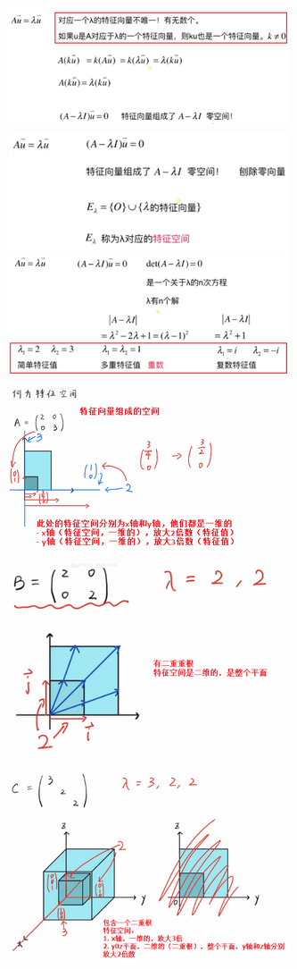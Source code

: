 
![](../photo/Pasted%20image%2020240308165320.png)

![](../photo/Pasted%20image%2020240308165139.png)
![](../photo/Pasted%20image%2020240308165214.png)


![](../photo/Pasted%20image%2020240618192153.png)


![](../photo/Pasted%20image%2020240618192413.png)


![](../photo/Pasted%20image%2020240618192742.png)
